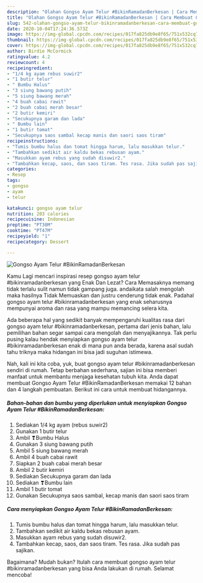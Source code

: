 ```yaml
---
description: "Olahan Gongso Ayam Telur #BikinRamadanBerkesan | Cara Membuat Gongso Ayam Telur #BikinRamadanBerkesan Yang Enak dan Simpel"
title: "Olahan Gongso Ayam Telur #BikinRamadanBerkesan | Cara Membuat Gongso Ayam Telur #BikinRamadanBerkesan Yang Enak dan Simpel"
slug: 542-olahan-gongso-ayam-telur-bikinramadanberkesan-cara-membuat-gongso-ayam-telur-bikinramadanberkesan-yang-enak-dan-simpel
date: 2020-10-04T17:24:36.573Z
image: https://img-global.cpcdn.com/recipes/017fa825db9e8f65/751x532cq70/gongso-ayam-telur-bikinramadanberkesan-foto-resep-utama.jpg
thumbnail: https://img-global.cpcdn.com/recipes/017fa825db9e8f65/751x532cq70/gongso-ayam-telur-bikinramadanberkesan-foto-resep-utama.jpg
cover: https://img-global.cpcdn.com/recipes/017fa825db9e8f65/751x532cq70/gongso-ayam-telur-bikinramadanberkesan-foto-resep-utama.jpg
author: Birdie McCormick
ratingvalue: 4.2
reviewcount: 4
recipeingredient:
- "1/4 kg ayam rebus suwir2"
- "1 butir telur"
- " Bumbu Halus"
- "3 siung bawang putih"
- "5 siung bawang merah"
- "4 buah cabai rawit"
- "2 buah cabai merah besar"
- "2 butir kemiri"
- "Secukupnya garam dan lada"
- " Bumbu lain"
- "1 butir tomat"
- "Secukupnya saos sambal kecap manis dan saori saos tiram"
recipeinstructions:
- "Tumis bumbu halus dan tomat hingga harum, lalu masukkan telur."
- "Tambahkan sedikit air kaldu bekas rebusan ayam."
- "Masukkan ayam rebus yang sudah disuwir2."
- "Tambahkan kecap, saos, dan saos tiram. Tes rasa. Jika sudah pas sajikan."
categories:
- Resep
tags:
- gongso
- ayam
- telur

katakunci: gongso ayam telur 
nutrition: 203 calories
recipecuisine: Indonesian
preptime: "PT30M"
cooktime: "PT47M"
recipeyield: "1"
recipecategory: Dessert

---
```



![Gongso Ayam Telur #BikinRamadanBerkesan](https://img-global.cpcdn.com/recipes/017fa825db9e8f65/751x532cq70/gongso-ayam-telur-bikinramadanberkesan-foto-resep-utama.jpg)

Kamu Lagi mencari inspirasi resep gongso ayam telur #bikinramadanberkesan yang Enak Dan Lezat? Cara Memasaknya memang tidak terlalu sulit namun tidak gampang juga. andaikata salah mengolah maka hasilnya Tidak Memuaskan dan justru cenderung tidak enak. Padahal gongso ayam telur #bikinramadanberkesan yang enak seharusnya mempunyai aroma dan rasa yang mampu memancing selera kita.



Ada beberapa hal yang sedikit banyak mempengaruhi kualitas rasa dari gongso ayam telur #bikinramadanberkesan, pertama dari jenis bahan, lalu pemilihan bahan segar sampai cara mengolah dan menyajikannya. Tak perlu pusing kalau hendak menyiapkan gongso ayam telur #bikinramadanberkesan enak di mana pun anda berada, karena asal sudah tahu triknya maka hidangan ini bisa jadi suguhan istimewa.


Nah, kali ini kita coba, yuk, buat gongso ayam telur #bikinramadanberkesan sendiri di rumah. Tetap berbahan sederhana, sajian ini bisa memberi manfaat untuk membantu menjaga kesehatan tubuh kita. Anda dapat membuat Gongso Ayam Telur #BikinRamadanBerkesan memakai 12 bahan dan 4 langkah pembuatan. Berikut ini cara untuk membuat hidangannya.

<!--inarticleads1-->

##### Bahan-bahan dan bumbu yang diperlukan untuk menyiapkan Gongso Ayam Telur #BikinRamadanBerkesan:

1. Sediakan 1/4 kg ayam (rebus suwir2)
1. Gunakan 1 butir telur
1. Ambil  ❣Bumbu Halus
1. Gunakan 3 siung bawang putih
1. Ambil 5 siung bawang merah
1. Ambil 4 buah cabai rawit
1. Siapkan 2 buah cabai merah besar
1. Ambil 2 butir kemiri
1. Sediakan Secukupnya garam dan lada
1. Sediakan  ❣Bumbu lain
1. Ambil 1 butir tomat
1. Gunakan Secukupnya saos sambal, kecap manis dan saori saos tiram




<!--inarticleads2-->

##### Cara menyiapkan Gongso Ayam Telur #BikinRamadanBerkesan:

1. Tumis bumbu halus dan tomat hingga harum, lalu masukkan telur.
1. Tambahkan sedikit air kaldu bekas rebusan ayam.
1. Masukkan ayam rebus yang sudah disuwir2.
1. Tambahkan kecap, saos, dan saos tiram. Tes rasa. Jika sudah pas sajikan.




Bagaimana? Mudah bukan? Itulah cara membuat gongso ayam telur #bikinramadanberkesan yang bisa Anda lakukan di rumah. Selamat mencoba!
